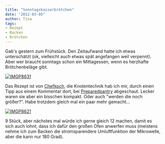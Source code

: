 ```yaml
---
title: "Sonntagskaiserbrötchen"
date: "2012-03-05" 
author: Tina
tags:
- Rezept
- Backen
- Brötchen
---
```


Gab's gestern zum Frühstück. Den Zeitaufwand hatte ich etwas unterschätzt (ok, vielleicht auch etwas spät angefangen weil verpennt). Aber wer braucht sonntags schon ein Mittagessen, wenn es herzhafte Brötchenbeläge gibt.

[![](http://apfeleimer.files.wordpress.com/2012/03/imgp8631.jpg?w=540 "IMGP8631")](http://apfeleimer.wordpress.com/2012/03/05/sonntagskaiserbrotchen/imgp8631/)

Das Rezept ist von [Chefkoch](http://www.chefkoch.de/rezepte/1153991221641997/Kaisersemmeln-Kaiserbroetchen.html "Chefkoch"), die Knotentechnik hab ich mir, durch einen Tipp aus einem Kommentar dort, bei [Preparedpantry](http://www.preparedpantry.com/howtomakekaiserrolls.htm "Preparedpantry") abgeschaut. Lecker waren sie aber ein bisschen kompakt. Oder auch "werden die noch größer?". Habe trotzdem gleich mal ein paar mehr gemacht...

[![](http://apfeleimer.files.wordpress.com/2012/03/imgp8621.jpg?w=540 "IMGP8621")](http://apfeleimer.wordpress.com/2012/03/05/sonntagskaiserbrotchen/imgp8621/)

9 Stück, aber nächstes mal würde ich gerne gleich 12 machen, damit es sich auch lohnt, dass ich dafür den großen Ofen anwerfen muss (meistens nehme ich zum Backen die stromsparendere Umluftfunktion der Mikrowelle, aber die kann nur 180 Grad).
